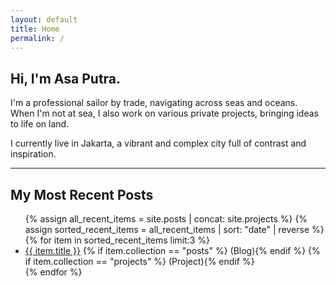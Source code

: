```yaml
---
layout: default
title: Home
permalink: /
---
```


## Hi, I'm Asa Putra.

I'm a professional sailor by trade, navigating across seas and oceans.  
When I'm not at sea, I also work on various private projects, bringing ideas to life on land.

I currently live in Jakarta, a vibrant and complex city full of contrast and inspiration.

---

## My Most Recent Posts

<ul>
  {% assign all_recent_items = site.posts | concat: site.projects %}
  {% assign sorted_recent_items = all_recent_items | sort: "date" | reverse %}
  {% for item in sorted_recent_items limit:3 %}
    <li>
      <a href="{{ item.url | relative_url }}">{{ item.title }}</a>
      {% if item.collection == "posts" %} (Blog){% endif %}
      {% if item.collection == "projects" %} (Project){% endif %}
    </li>
  {% endfor %}
</ul>



